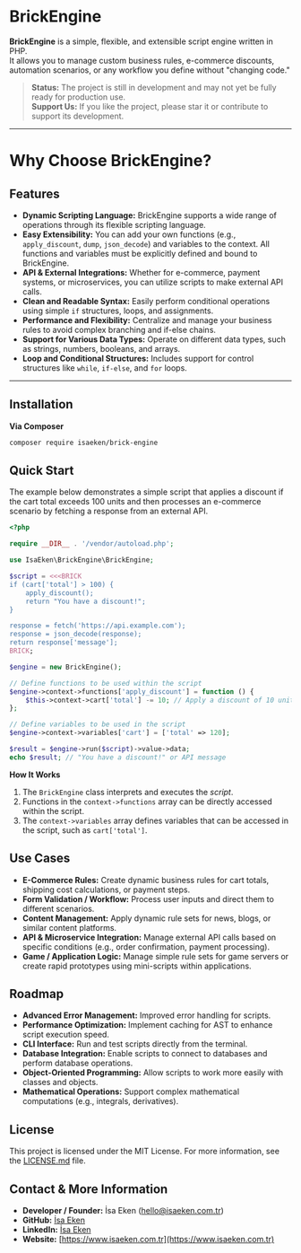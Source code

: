 # BrickEngine

**BrickEngine** is a simple, flexible, and extensible script engine written in PHP.  
It allows you to manage custom business rules, e-commerce discounts, automation scenarios, or any workflow you define without "changing code."

> **Status:** The project is still in development and may not yet be fully ready for production use.  
> **Support Us:** If you like the project, please star it or contribute to support its development.

---

# Why Choose BrickEngine?

## Features

- **Dynamic Scripting Language:** BrickEngine supports a wide range of operations through its flexible scripting language.
- **Easy Extensibility:** You can add your own functions (e.g., `apply_discount`, `dump`, `json_decode`) and variables to the context. All functions and variables must be explicitly defined and bound to BrickEngine.
- **API & External Integrations:** Whether for e-commerce, payment systems, or microservices, you can utilize scripts to make external API calls.
- **Clean and Readable Syntax:** Easily perform conditional operations using simple `if` structures, loops, and assignments.
- **Performance and Flexibility:** Centralize and manage your business rules to avoid complex branching and if-else chains.
- **Support for Various Data Types:** Operate on different data types, such as strings, numbers, booleans, and arrays.
- **Loop and Conditional Structures:** Includes support for control structures like `while`, `if-else`, and `for` loops.

---

## Installation

**Via Composer**

```bash
composer require isaeken/brick-engine
```

## Quick Start

The example below demonstrates a simple script that applies a discount if the cart total exceeds 100 units and then processes an e-commerce scenario by fetching a response from an external API.

```php
<?php

require __DIR__ . '/vendor/autoload.php';

use IsaEken\BrickEngine\BrickEngine;

$script = <<<BRICK
if (cart['total'] > 100) {
    apply_discount();
    return "You have a discount!";
}

response = fetch('https://api.example.com');
response = json_decode(response);
return response['message'];
BRICK;

$engine = new BrickEngine();

// Define functions to be used within the script
$engine->context->functions['apply_discount'] = function () {
    $this->context->cart['total'] -= 10; // Apply a discount of 10 units
};

// Define variables to be used in the script
$engine->context->variables['cart'] = ['total' => 120];

$result = $engine->run($script)->value->data;
echo $result; // "You have a discount!" or API message
```
**How It Works**

1. The `BrickEngine` class interprets and executes the *script*.
2. Functions in the `context->functions` array can be directly accessed within the script.
3. The `context->variables` array defines variables that can be accessed in the script, such as `cart['total']`.

## Use Cases

- **E-Commerce Rules:** Create dynamic business rules for cart totals, shipping cost calculations, or payment steps.
- **Form Validation / Workflow:** Process user inputs and direct them to different scenarios.
- **Content Management:** Apply dynamic rule sets for news, blogs, or similar content platforms.
- **API & Microservice Integration:** Manage external API calls based on specific conditions (e.g., order confirmation, payment processing).
- **Game / Application Logic:** Manage simple rule sets for game servers or create rapid prototypes using mini-scripts within applications.

## Roadmap

- **Advanced Error Management:** Improved error handling for scripts.
- **Performance Optimization:** Implement caching for AST to enhance script execution speed.
- **CLI Interface:** Run and test scripts directly from the terminal.
- **Database Integration:** Enable scripts to connect to databases and perform database operations.
- **Object-Oriented Programming:** Allow scripts to work more easily with classes and objects.
- **Mathematical Operations:** Support complex mathematical computations (e.g., integrals, derivatives).

## License

This project is licensed under the MIT License. For more information, see the [LICENSE.md](LICENSE.md) file.

## Contact & More Information

- **Developer / Founder:** İsa Eken (hello@isaeken.com.tr)
- **GitHub:** [İsa Eken](https://github.com/isaeken)
- **LinkedIn:** [İsa Eken](https://www.linkedin.com/in/isaeken)
- **Website:** [https://www.isaeken.com.tr](https://www.isaeken.com.tr)

